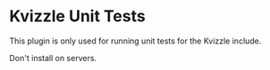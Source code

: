 # Kvizzle Unit Tests

This plugin is only used for running unit tests for the Kvizzle include.

Don't install on servers.